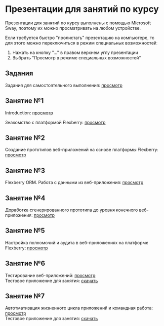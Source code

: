 # Презентации для занятий по курсу
Презентации для занятий по курсу выполнены с помощью Microsoft Sway, поэтому их можно просматривать на любом устройстве.

Если требуется быстро "пролистать" презентацию на компьютере, то для этого можно переключиться в режим специальных возможностей:

1. Нажать на кнопку "..." в правом верхнем углу презентации
2. Выбрать "Просмотр в режиме специальных возможностей"

## Задания
Задания для самостоятельного выполнения: [просмотр](https://sway.com/55Qt2JkBM8tZI0KU)

## Занятие №1
Introduction: [просмотр](https://sway.com/BtSViRD4KqLbsLrj)

Знакомство с платформой Flexberry: [просмотр](https://sway.com/RsP0BDBEXARrNBXW)

## Занятие №2
Создание прототипов веб-приложений на основе платформы Flexberry: [просмотр](https://sway.com/5RgyNtKv4XAYkXud)

## Занятие №3
Flexberry ORM. Работа с данными из веб-приложения: [просмотр](https://sway.com/kdVqoZeLGopieIqf)

## Занятие №4
Доработка сгенерированного прототипа до уровня конечного веб-приложения: [просмотр](https://sway.com/8gAg7K3IhPIrWohk)

## Занятие №5
Настройка полномочий и аудита в веб-приложениях на платформе Flexberry: [просмотр](https://sway.com/dWOIN5doHFiOI3te)

## Занятие №6
Тестирование веб-приложений: [просмотр](https://sway.com/SwCTPRbOcP5tHDpV)  
Тестовое приложение для занятия: [скачать](https://yadi.sk/d/YCteBOCckUew8)

## Занятие №7
Автотматизация жизненного цикла приложений и командная работа: [просмотр](https://sway.com/3OalWYXTDq03wrmW)  
Тестовое приложение для занятия: [скачать](https://yadi.sk/d/8yR9avD9khMWM)
